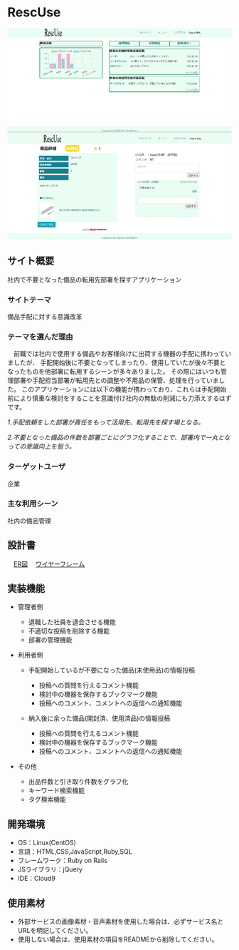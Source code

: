 # RescUse
![マイページ](app/assets/images/readme/README1.png)
![詳細ページ](app/assets/images/readme/README2.png)

## サイト概要
社内で不要となった備品の転用先部署を探すアプリケーション

### サイトテーマ
備品手配に対する意識改革

### テーマを選んだ理由

　前職では社内で使用する備品やお客様向けに出荷する機器の手配に携わっていましたが、
手配開始後に不要となってしまったり、使用していたが後々不要となったものを他部署に転用するシーンが多々ありました。
その際にはいつも管理部署や手配担当部署が転用先との調整や不用品の保管、処理を行っていました。
このアプリケーションには以下の機能が携わっており、これらは手配開始前により慎重な検討をすることを意識付け社内の無駄の削減にも力添えするはずです。

*1.手配依頼をした部署が責任をもって活用先、転用先を探す場となる。*

*2.不要となった備品の件数を部署ごとにグラフ化することで、部署内で一丸となっての意識向上を狙う。*


### ターゲットユーザ
企業

### 主な利用シーン
社内の備品管理

## 設計書
　[ER図](https://app.diagrams.net/#G1GqhmY6fKODxTdR_TeFBp8qMigQ2boo7u)
　[ワイヤーフレーム](https://www.figma.com/file/xFzK5oPiVT7EiODVQT8TMH/PF?type=design&node-id=0-1&mode=design&t=rEN90O80gMap3N8d-0)

## 実装機能

- 管理者側
  - 退職した社員を退会させる機能
  - 不適切な投稿を削除する機能
  - 部署の管理機能

- 利用者側
  - 手配開始しているが不要になった備品(未使用品)の情報投稿
    - 投稿への質問を行えるコメント機能
    - 検討中の機器を保存するブックマーク機能
    - 投稿へのコメント、コメントへの返信への通知機能
    
  - 納入後に余った備品(開封済、使用済品)の情報投稿
    - 投稿への質問を行えるコメント機能
    - 検討中の機器を保存するブックマーク機能
    - 投稿へのコメント、コメントへの返信への通知機能

- その他
  - 出品件数と引き取り件数をグラフ化
  - キーワード検索機能
  - タグ検索機能


## 開発環境
- OS：Linux(CentOS)
- 言語：HTML,CSS,JavaScript,Ruby,SQL
- フレームワーク：Ruby on Rails
- JSライブラリ：jQuery
- IDE：Cloud9

## 使用素材
- 外部サービスの画像素材・音声素材を使用した場合は、必ずサービス名とURLを明記してください。
- 使用しない場合は、使用素材の項目をREADMEから削除してください。